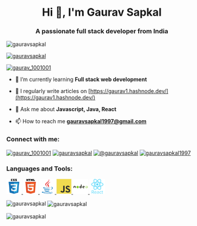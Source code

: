 <h1 align="center">Hi 👋, I'm Gaurav Sapkal</h1>
<h3 align="center">A passionate full stack developer from India</h3>

<p align="left"> <img src="https://komarev.com/ghpvc/?username=gauravsapkal&label=Profile%20views&color=0e75b6&style=flat" alt="gauravsapkal" /> </p>

<p align="left"> <a href="https://github.com/ryo-ma/github-profile-trophy"><img src="https://github-profile-trophy.vercel.app/?username=gauravsapkal" alt="gauravsapkal" /></a> </p>

<p align="left"> <a href="https://twitter.com/gaurav_1001001" target="blank"><img src="https://img.shields.io/twitter/follow/gaurav_1001001?logo=twitter&style=for-the-badge" alt="gaurav_1001001" /></a> </p>

- 🌱 I’m currently learning **Full stack web development**

- 📝 I regularly write articles on [https://gaurav1.hashnode.dev/](https://gaurav1.hashnode.dev/)

- 💬 Ask me about **Javascript, Java, React**

- 📫 How to reach me **gauravsapkal1997@gmail.com**

<h3 align="left">Connect with me:</h3>
<p align="left">
<a href="https://twitter.com/gaurav_1001001" target="blank"><img align="center" src="https://raw.githubusercontent.com/rahuldkjain/github-profile-readme-generator/master/src/images/icons/Social/twitter.svg" alt="gaurav_1001001" height="30" width="40" /></a>
<a href="https://linkedin.com/in/gauravsapkal" target="blank"><img align="center" src="https://raw.githubusercontent.com/rahuldkjain/github-profile-readme-generator/master/src/images/icons/Social/linked-in-alt.svg" alt="gauravsapkal" height="30" width="40" /></a>
<a href="https://hashnode.com/@gauravsapkal" target="blank"><img align="center" src="https://raw.githubusercontent.com/rahuldkjain/github-profile-readme-generator/master/src/images/icons/Social/hashnode.svg" alt="@gauravsapkal" height="30" width="40" /></a>
<a href="https://www.leetcode.com/gauravsapkal1997" target="blank"><img align="center" src="https://raw.githubusercontent.com/rahuldkjain/github-profile-readme-generator/master/src/images/icons/Social/leet-code.svg" alt="gauravsapkal1997" height="30" width="40" /></a>
</p>

<h3 align="left">Languages and Tools:</h3>
<p align="left"> <a href="https://www.w3schools.com/css/" target="_blank" rel="noreferrer"> <img src="https://raw.githubusercontent.com/devicons/devicon/master/icons/css3/css3-original-wordmark.svg" alt="css3" width="40" height="40"/> </a> <a href="https://www.w3.org/html/" target="_blank" rel="noreferrer"> <img src="https://raw.githubusercontent.com/devicons/devicon/master/icons/html5/html5-original-wordmark.svg" alt="html5" width="40" height="40"/> </a> <a href="https://www.java.com" target="_blank" rel="noreferrer"> <img src="https://raw.githubusercontent.com/devicons/devicon/master/icons/java/java-original.svg" alt="java" width="40" height="40"/> </a> <a href="https://developer.mozilla.org/en-US/docs/Web/JavaScript" target="_blank" rel="noreferrer"> <img src="https://raw.githubusercontent.com/devicons/devicon/master/icons/javascript/javascript-original.svg" alt="javascript" width="40" height="40"/> </a> <a href="https://nodejs.org" target="_blank" rel="noreferrer"> <img src="https://raw.githubusercontent.com/devicons/devicon/master/icons/nodejs/nodejs-original-wordmark.svg" alt="nodejs" width="40" height="40"/> </a> <a href="https://reactjs.org/" target="_blank" rel="noreferrer"> <img src="https://raw.githubusercontent.com/devicons/devicon/master/icons/react/react-original-wordmark.svg" alt="react" width="40" height="40"/> </a> </p>

<p><img align="left" src="https://github-readme-stats.vercel.app/api/top-langs?username=gauravsapkal&show_icons=true&locale=en&layout=compact" alt="gauravsapkal" /></p>

<p>&nbsp;<img align="center" src="https://github-readme-stats.vercel.app/api?username=gauravsapkal&show_icons=true&locale=en" alt="gauravsapkal" /></p>

<p><img align="center" src="https://github-readme-streak-stats.herokuapp.com/?user=gauravsapkal&" alt="gauravsapkal" /></p>
